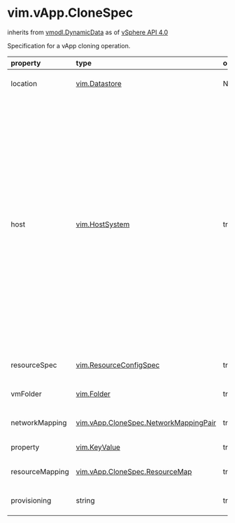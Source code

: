 vim.vApp.CloneSpec
==================
inherits from [vmodl.DynamicData](docs/vmodl.DynamicData.md)
as of [vSphere API 4.0](vim.version.md#vim.version.version5)


Specification for a vApp cloning operation.

| property | type | optional | priv | desc |
|:---------|:-----|:---------|:-----|:-----|
| location | [vim.Datastore](vim.Datastore.md "vim.Datastore") | None | Datastore.AllocateSpace | Location where the destination vApp must be stored |
| host | [vim.HostSystem](vim.HostSystem.md "vim.HostSystem") | true | VApp.Create | The target host for the virtual machines. This is often not a required   parameter. If not specified, the behavior is as follows:   <ul>      <li> If the target pool represents a stand-alone host, that host is used.      <li> If the target pool represents a DRS-enabled cluster, a host selected           by DRS is used.      <li> If the target pool represents a cluster without DRS enabled or a           DRS-enabled cluster in manual mode, an InvalidArgument exception is           thrown.   </ul> |
| resourceSpec | [vim.ResourceConfigSpec](vim.ResourceConfigSpec.md "vim.ResourceConfigSpec") | true | None | The resource configuration for the vApp. |
| vmFolder | [vim.Folder](vim.Folder.md "vim.Folder") | true | VApp.Create | The VM Folder to associate the vApp with |
| networkMapping | [vim.vApp.CloneSpec.NetworkMappingPair](vim.vApp.CloneSpec.NetworkMappingPair.md "vim.vApp.CloneSpec.NetworkMappingPair") | true | None | Network mappings. See NetworkMappingPair. |
| property | [vim.KeyValue](vim.KeyValue.md "vim.KeyValue") | true | None | A set of property values to override. |
| resourceMapping | [vim.vApp.CloneSpec.ResourceMap](vim.vApp.CloneSpec.ResourceMap.md "vim.vApp.CloneSpec.ResourceMap") | true | None | The resource configuration for the cloned vApp. |
| provisioning | string | true | None | Specify how the VMs in the vApp should be provisioned. |


